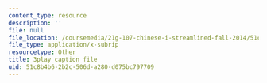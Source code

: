 ```yaml
---
content_type: resource
description: ''
file: null
file_location: /coursemedia/21g-107-chinese-i-streamlined-fall-2014/51c8b4b62b2c506da280d075bc797709_M_gQolc3clM.vtt
file_type: application/x-subrip
resourcetype: Other
title: 3play caption file
uid: 51c8b4b6-2b2c-506d-a280-d075bc797709
---
```

